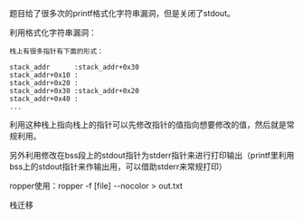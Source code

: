 题目给了很多次的printf格式化字符串漏洞，但是关闭了stdout。  

利用格式化字符串漏洞：  

```
栈上有很多指针有下面的形式：  

stack_addr      :stack_addr+0x30
stack_addr+0x10 :
stack_addr+0x20 :
stack_addr+0x30 :stack_addr+0x20
stack_addr+0x40 :
...
```

利用这种栈上指向栈上的指针可以先修改指针的值指向想要修改的值，然后就是常规利用。  

另外利用修改在bss段上的stdout指针为stderr指针来进行打印输出（printf里利用bss上的stdout指针来作输出用，可以借助stderr来常规打印）  

ropper使用：ropper -f [file] --nocolor > out.txt  

栈迁移
